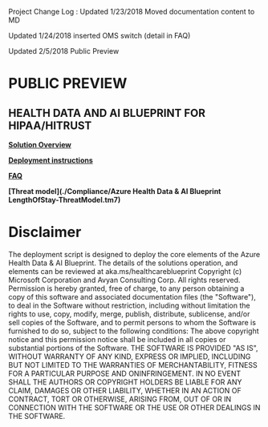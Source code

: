 Project Change Log : 
Updated 1/23/2018 Moved documentation content to MD

Updated 1/24/2018 inserted OMS switch (detail in FAQ)

Updated 2/5/2018 Public Preview


# PUBLIC PREVIEW 
## HEALTH DATA AND AI BLUEPRINT FOR HIPAA/HITRUST

**[Solution Overview](./AzureHealthDocs.md)**

**[Deployment instructions](./deployment.md)**

**[FAQ](./faq.md)** 

**[Threat model](./Compliance/Azure Health Data & AI Blueprint LengthOfStay-ThreatModel.tm7)**



# Disclaimer


 The deployment script is designed to deploy the core elements of the Azure Health Data & AI Blueprint. The details of the solutions operation, and elements can be reviewed at aka.ms/healthcareblueprint
Copyright (c) Microsoft Corporation and Avyan Consulting Corp. All rights reserved.
Permission is hereby granted, free of charge, to any person obtaining a copy of this software and associated documentation files (the "Software"), to deal in the Software without restriction, including without limitation the rights  to use, copy, modify, merge, publish, distribute, sublicense, and/or sell copies of the Software, and to permit persons to whom the Software is  furnished to do so, subject to the following conditions:
The above copyright notice and this permission notice shall be included in all copies or substantial portions of the Software.
THE SOFTWARE IS PROVIDED "AS IS", WITHOUT WARRANTY OF ANY KIND, EXPRESS OR IMPLIED, INCLUDING BUT NOT LIMITED TO THE WARRANTIES OF MERCHANTABILITY,  FITNESS FOR A PARTICULAR PURPOSE AND ONINFRINGEMENT. IN NO EVENT SHALL THE AUTHORS OR COPYRIGHT HOLDERS BE LIABLE FOR ANY CLAIM, DAMAGES OR OTHER LIABILITY, WHETHER IN AN ACTION OF CONTRACT, TORT OR OTHERWISE, ARISING FROM, OUT OF OR IN CONNECTION WITH THE SOFTWARE OR THE USE OR OTHER DEALINGS IN THE SOFTWARE.





